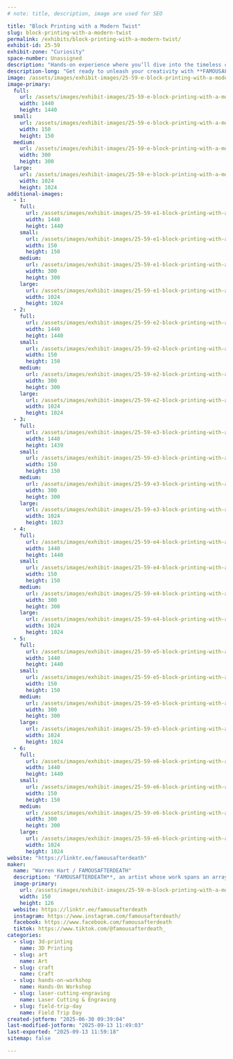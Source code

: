 ```yaml
---
# note: title, description, image are used for SEO

title: "Block Printing with a Modern Twist"
slug: block-printing-with-a-modern-twist
permalink: /exhibits/block-printing-with-a-modern-twist/
exhibit-id: 25-59
exhibit-zone: "Curiosity"
space-number: Unassigned
description: "Hands-on experience where you’ll dive into the timeless craft of block printing with a modern twist."
description-long: "Get ready to unleash your creativity with **FAMOUSAFTERDEATH**, an artist whose work spans an array of fascinating mediums—from art on antique books to 3D printed toys and intricate laser-cut designs! Ever wondered what it’s like to make your own block print? Now’s your chance! Swing by my booth for a hands-on experience where you’ll dive into the timeless craft of block printing—with a fresh, modern twist. Choose from a selection of unique designs, and create a one-of-a-kind print to take home. Don't miss out—come make something unforgettable with me. See you there!"
image: /assets/images/exhibit-images/25-59-e-block-printing-with-a-modern-twist-496111699-18502440415002174-5764717213979508654-n-1-300x300.jpg
image-primary: 
  full:
    url: /assets/images/exhibit-images/25-59-e-block-printing-with-a-modern-twist-496111699-18502440415002174-5764717213979508654-n-1-full.jpg
    width: 1440
    height: 1440
  small:
    url: /assets/images/exhibit-images/25-59-e-block-printing-with-a-modern-twist-496111699-18502440415002174-5764717213979508654-n-1-150x150.jpg
    width: 150
    height: 150
  medium:
    url: /assets/images/exhibit-images/25-59-e-block-printing-with-a-modern-twist-496111699-18502440415002174-5764717213979508654-n-1-300x300.jpg
    width: 300
    height: 300
  large:
    url: /assets/images/exhibit-images/25-59-e-block-printing-with-a-modern-twist-496111699-18502440415002174-5764717213979508654-n-1-1024x1024.jpg
    width: 1024
    height: 1024
additional-images: 
  - 1:
    full:
      url: /assets/images/exhibit-images/25-59-e1-block-printing-with-a-modern-twist-496157528-18502440400002174-1648127767764606573-n-1-full.jpg
      width: 1440
      height: 1440
    small:
      url: /assets/images/exhibit-images/25-59-e1-block-printing-with-a-modern-twist-496157528-18502440400002174-1648127767764606573-n-1-150x150.jpg
      width: 150
      height: 150
    medium:
      url: /assets/images/exhibit-images/25-59-e1-block-printing-with-a-modern-twist-496157528-18502440400002174-1648127767764606573-n-1-300x300.jpg
      width: 300
      height: 300
    large:
      url: /assets/images/exhibit-images/25-59-e1-block-printing-with-a-modern-twist-496157528-18502440400002174-1648127767764606573-n-1-1024x1024.jpg
      width: 1024
      height: 1024
  - 2:
    full:
      url: /assets/images/exhibit-images/25-59-e2-block-printing-with-a-modern-twist-466388928-18472700764015421-6510475009568000036-n-full.jpg
      width: 1440
      height: 1440
    small:
      url: /assets/images/exhibit-images/25-59-e2-block-printing-with-a-modern-twist-466388928-18472700764015421-6510475009568000036-n-150x150.jpg
      width: 150
      height: 150
    medium:
      url: /assets/images/exhibit-images/25-59-e2-block-printing-with-a-modern-twist-466388928-18472700764015421-6510475009568000036-n-300x300.jpg
      width: 300
      height: 300
    large:
      url: /assets/images/exhibit-images/25-59-e2-block-printing-with-a-modern-twist-466388928-18472700764015421-6510475009568000036-n-1024x1024.jpg
      width: 1024
      height: 1024
  - 3:
    full:
      url: /assets/images/exhibit-images/25-59-e3-block-printing-with-a-modern-twist-496073647-18502440385002174-285378356837594473-n-1-full.jpg
      width: 1440
      height: 1439
    small:
      url: /assets/images/exhibit-images/25-59-e3-block-printing-with-a-modern-twist-496073647-18502440385002174-285378356837594473-n-1-150x150.jpg
      width: 150
      height: 150
    medium:
      url: /assets/images/exhibit-images/25-59-e3-block-printing-with-a-modern-twist-496073647-18502440385002174-285378356837594473-n-1-300x300.jpg
      width: 300
      height: 300
    large:
      url: /assets/images/exhibit-images/25-59-e3-block-printing-with-a-modern-twist-496073647-18502440385002174-285378356837594473-n-1-1024x1023.jpg
      width: 1024
      height: 1023
  - 4:
    full:
      url: /assets/images/exhibit-images/25-59-e4-block-printing-with-a-modern-twist-466532947-18472700755015421-8346518311460922599-n-full.jpg
      width: 1440
      height: 1440
    small:
      url: /assets/images/exhibit-images/25-59-e4-block-printing-with-a-modern-twist-466532947-18472700755015421-8346518311460922599-n-150x150.jpg
      width: 150
      height: 150
    medium:
      url: /assets/images/exhibit-images/25-59-e4-block-printing-with-a-modern-twist-466532947-18472700755015421-8346518311460922599-n-300x300.jpg
      width: 300
      height: 300
    large:
      url: /assets/images/exhibit-images/25-59-e4-block-printing-with-a-modern-twist-466532947-18472700755015421-8346518311460922599-n-1024x1024.jpg
      width: 1024
      height: 1024
  - 5:
    full:
      url: /assets/images/exhibit-images/25-59-e5-block-printing-with-a-modern-twist-466926127-18472700773015421-7791683548183891848-n-full.jpg
      width: 1440
      height: 1440
    small:
      url: /assets/images/exhibit-images/25-59-e5-block-printing-with-a-modern-twist-466926127-18472700773015421-7791683548183891848-n-150x150.jpg
      width: 150
      height: 150
    medium:
      url: /assets/images/exhibit-images/25-59-e5-block-printing-with-a-modern-twist-466926127-18472700773015421-7791683548183891848-n-300x300.jpg
      width: 300
      height: 300
    large:
      url: /assets/images/exhibit-images/25-59-e5-block-printing-with-a-modern-twist-466926127-18472700773015421-7791683548183891848-n-1024x1024.jpg
      width: 1024
      height: 1024
  - 6:
    full:
      url: /assets/images/exhibit-images/25-59-e6-block-printing-with-a-modern-twist-496111699-18502440415002174-5764717213979508654-n-1-6565-full.jpg
      width: 1440
      height: 1440
    small:
      url: /assets/images/exhibit-images/25-59-e6-block-printing-with-a-modern-twist-496111699-18502440415002174-5764717213979508654-n-1-6565-150x150.jpg
      width: 150
      height: 150
    medium:
      url: /assets/images/exhibit-images/25-59-e6-block-printing-with-a-modern-twist-496111699-18502440415002174-5764717213979508654-n-1-6565-300x300.jpg
      width: 300
      height: 300
    large:
      url: /assets/images/exhibit-images/25-59-e6-block-printing-with-a-modern-twist-496111699-18502440415002174-5764717213979508654-n-1-6565-1024x1024.jpg
      width: 1024
      height: 1024
website: "https://linktr.ee/famousafterdeath"
maker: 
  name: "Warren Hart / FAMOUSAFTERDEATH"
  description: "FAMOUSAFTERDEATH**, an artist whose work spans an array of fascinating mediums—from art on antique books to 3D printed toys and intricate laser-cut designs!"
  image-primary:
    url: /assets/images/exhibit-images/25-59-m-block-printing-with-a-modern-twist-deadbook-150x126.png
    width: 150
    height: 126
  website: https://linktr.ee/famousafterdeath
  instagram: https://www.instagram.com/famousafterdeath/
  facebook: https://www.facebook.com/famousafterdeath
  tiktok: https://www.tiktok.com/@famousafterdeath_
categories: 
  - slug: 3d-printing
    name: 3D Printing
  - slug: art
    name: Art
  - slug: craft
    name: Craft
  - slug: hands-on-workshop
    name: Hands-On Workshop
  - slug: laser-cutting-engraving
    name: Laser Cutting & Engraving
  - slug: field-trip-day
    name: Field Trip Day
created-jotform: "2025-06-30 09:39:04"
last-modified-jotform: "2025-09-13 11:49:03"
last-exported: "2025-09-13 11:59:18"
sitemap: false

---
```

